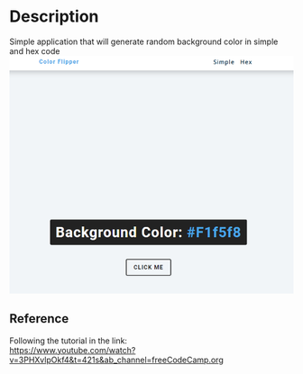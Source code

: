 # Description
Simple application that will generate random background color in simple and hex code
![alt text](capture.PNG?raw=true)
## Reference
Following the tutorial in the link:<br />
https://www.youtube.com/watch?v=3PHXvlpOkf4&t=421s&ab_channel=freeCodeCamp.org
